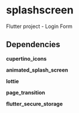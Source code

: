 # splashscreen

Flutter project - Login Form

## Dependencies

  <p><strong>cupertino_icons</strong></p>
  <p><strong>animated_splash_screen</strong></p>
  <p><strong>lottie</strong></p>
  <p><strong>page_transition</strong></p>
  
  <p><strong>flutter_secure_storage</strong></p>
